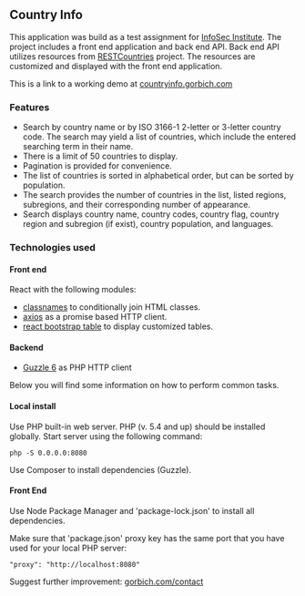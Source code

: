 ## Country Info

This application was build as a test assignment for [InfoSec Institute](https://www.infosecinstitute.com/). The project includes a front end application and back end API. Back end API utilizes resources from [RESTCountries](http://restcountries.eu/) project. The resources are customized and displayed with the front end application.

This is a link to a working demo at [countryinfo.gorbich.com](https://countryinfo.gorbich.com/)

### Features
- Search by country name or by ISO 3166-1 2-letter or 3-letter country code. The search may yield a list of countries, which include the entered searching term in their name.
- There is a limit of 50 countries to display.
- Pagination is provided for convenience.
- The list of countries is sorted in alphabetical order,
but can be sorted by population.
- The search provides the number of countries in the list, listed regions, subregions, and their corresponding number of appearance.
- Search displays country name, country codes, country flag, country region and subregion (if exist), country population, and languages.

### Technologies used

#### Front end
React with the following modules:
- [classnames](https://github.com/JedWatson/classnames) to conditionally join HTML classes.
- [axios](https://www.npmjs.com/package/axios) as a promise based HTTP client.
- [react bootstrap table](https://github.com/AllenFang/react-bootstrap-table) to display customized tables.

#### Backend
- [Guzzle 6](http://docs.guzzlephp.org/en/stable/#) as PHP HTTP client

Below you will find some information on how to perform common tasks.<br>
#### Local install
Use PHP built-in web server. PHP (v. 5.4 and up) should be installed globally. Start server using the following command:
```
php -S 0.0.0.0:8080
```

Use Composer to install dependencies (Guzzle). 
#### Front End
Use Node Package Manager and 'package-lock.json' to install all dependencies.

Make sure that 'package.json' proxy key has the same port that you have used for your local PHP server:
```
"proxy": "http://localhost:8080"
```

Suggest further improvement: [gorbich.com/contact](http://gorbich.com/contact/)